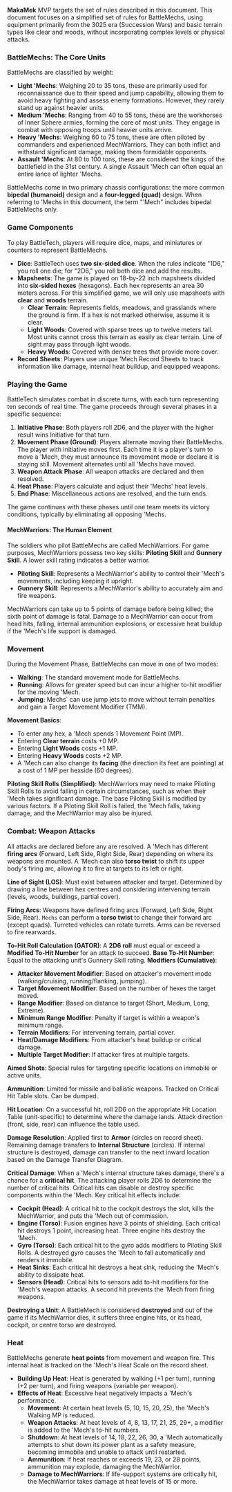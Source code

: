 ﻿**MakaMek** MVP targets the set of rules described in this document.
This document focuses on a simplified set of rules for BattleMechs, using equipment primarily from the 3025 era (Succession Wars) and basic terrain types like clear and woods, without incorporating complex levels or physical attacks.

### BattleMechs: The Core Units

BattleMechs are classified by weight:
*   **Light 'Mechs**: Weighing 20 to 35 tons, these are primarily used for reconnaissance due to their speed and jump capability, allowing them to avoid heavy fighting and assess enemy formations. However, they rarely stand up against heavier units.
*   **Medium 'Mechs**: Ranging from 40 to 55 tons, these are the workhorses of Inner Sphere armies, forming the core of most units. They engage in combat with opposing troops until heavier units arrive.
*   **Heavy 'Mechs**: Weighing 60 to 75 tons, these are often piloted by commanders and experienced MechWarriors. They can both inflict and withstand significant damage, making them formidable opponents.
*   **Assault 'Mechs**: At 80 to 100 tons, these are considered the kings of the battlefield in the 31st century. A single Assault 'Mech can often equal an entire lance of lighter 'Mechs.

BattleMechs come in two primary chassis configurations: the more common **bipedal (humanoid)** design and a **four-legged (quad)** design. When referring to 'Mechs in this document, the term "’Mech" includes bipedal BattleMechs only.

### Game Components
To play BattleTech, players will require dice, maps, and miniatures or counters to represent BattleMechs.
*   **Dice**: BattleTech uses **two six-sided dice**. When the rules indicate "1D6," you roll one die; for "2D6," you roll both dice and add the results.
*   **Mapsheets**: The game is played on 18-by-22 inch mapsheets divided into **six-sided hexes** (hexagons). Each hex represents an area 30 meters across. For this simplified game, we will only use mapsheets with **clear** and **woods** terrain.
    *   **Clear Terrain**: Represents fields, meadows, and grasslands where the ground is firm. If a hex is not marked otherwise, assume it is clear.
    *   **Light Woods**: Covered with sparse trees up to twelve meters tall. Most units cannot cross this terrain as easily as clear terrain. Line of sight may pass through light woods.
    *   **Heavy Woods**: Covered with denser trees that provide more cover.
*   **Record Sheets**: Players use unique 'Mech Record Sheets to track information like damage, internal heat buildup, and equipped weapons.

### Playing the Game
BattleTech simulates combat in discrete turns, with each turn representing ten seconds of real time.
The game proceeds through several phases in a specific sequence:
1.  **Initiative Phase**: Both players roll 2D6, and the player with the higher result wins Initiative for that turn.
2.  **Movement Phase (Ground)**: Players alternate moving their BattleMechs. The player with Initiative moves first. Each time it is a player's turn to move a 'Mech, they must announce its movement mode or declare it is staying still. Movement alternates until all 'Mechs have moved.
3.  **Weapon Attack Phase**: All weapon attacks are declared and then resolved.
4.  **Heat Phase**: Players calculate and adjust their 'Mechs' heat levels.
5.  **End Phase**: Miscellaneous actions are resolved, and the turn ends.

The game continues with these phases until one team meets its victory conditions, typically by eliminating all opposing 'Mechs.

#### MechWarriors: The Human Element
The soldiers who pilot BattleMechs are called MechWarriors. For game purposes, MechWarriors possess two key skills: **Piloting Skill** and **Gunnery Skill**. A lower skill rating indicates a better warrior.
*   **Piloting Skill**: Represents a MechWarrior's ability to control their 'Mech's movements, including keeping it upright.
*   **Gunnery Skill**: Represents a MechWarrior's ability to accurately aim and fire weapons.

MechWarriors can take up to 5 points of damage before being killed; the sixth point of damage is fatal. Damage to a MechWarrior can occur from head hits, falling, internal ammunition explosions, or excessive heat buildup if the 'Mech's life support is damaged.

### Movement
During the Movement Phase, BattleMechs can move in one of two modes:
*   **Walking**: The standard movement mode for BattleMechs.
*   **Running**: Allows for greater speed but can incur a higher to-hit modifier for the moving 'Mech.
*   **Jumping**: Mechs` can use jump jets to move without terrain penalties and gain a Target Movement Modifier (TMM).

**Movement Basics**:
*   To enter any hex, a 'Mech spends 1 Movement Point (MP).
*   Entering **Clear terrain** costs +0 MP.
*   Entering **Light Woods** costs +1 MP.
*   Entering **Heavy Woods** costs +2 MP.
*   A 'Mech can also change its **facing** (the direction its feet are pointing) at a cost of 1 MP per hexside (60 degrees).

**Piloting Skill Rolls (Simplified)**:
MechWarriors may need to make Piloting Skill Rolls to avoid falling in certain circumstances, such as when their 'Mech takes significant damage. The base Piloting Skill is modified by various factors. If a Piloting Skill Roll is failed, the 'Mech falls, taking damage, and the MechWarrior may also be injured.

### Combat: Weapon Attacks
All attacks are declared before any are resolved. A 'Mech has different **firing arcs** (Forward, Left Side, Right Side, Rear) depending on where its weapons are mounted. A 'Mech can also **torso twist** to shift its upper body's firing arc, allowing it to fire at targets to its left or right.
  
**Line of Sight (LOS)**: Must exist between attacker and target. Determined by drawing a line between hex centres and considering intervening terrain (levels, woods, buildings, partial cover).

**Firing Arcs**: Weapons have defined firing arcs (Forward, Left Side, Right Side, Rear). `Mechs` can perform a **torso twist** to change their forward arc (except quads). Turreted vehicles can rotate turrets. Arms can be reversed to fire rearwards.

**To-Hit Roll Calculation (GATOR)**: A **2D6 roll** must equal or exceed a **Modified To-Hit Number** for an attack to succeed.
**Base To-Hit Number**: Equal to the attacking unit's Gunnery Skill rating.
**Modifiers (Cumulative)**:
*   **Attacker Movement Modifier**: Based on attacker's movement mode (walking/cruising, running/flanking, jumping).
*   **Target Movement Modifier**: Based on the number of hexes the target moved.
*   **Range Modifier**: Based on distance to target (Short, Medium, Long, Extreme).
*   **Minimum Range Modifier**: Penalty if target is within a weapon's minimum range.
*   **Terrain Modifiers**: For intervening terrain, partial cover.
*   **Heat/Damage Modifiers**: From attacker's heat buildup or critical damage.
*   **Multiple Target Modifier**: If attacker fires at multiple targets.

**Aimed Shots**: Special rules for targeting specific locations on immobile or active units.

**Ammunition**: Limited for missile and ballistic weapons. Tracked on Critical Hit Table slots. Can be dumped.

**Hit Location**: On a successful hit, roll 2D6 on the appropriate Hit Location Table (unit-specific) to determine where the damage lands. Attack direction (front, side, rear) can influence the table used.

**Damage Resolution**: Applied first to **Armor** (circles on record sheet). Remaining damage transfers to **Internal Structure** (circles). If internal structure is destroyed, damage can transfer to the next inward location based on the Damage Transfer Diagram.

**Critical Damage**:
When a 'Mech's internal structure takes damage, there's a chance for a **critical hit**. The attacking player rolls 2D6 to determine the number of critical hits. Critical hits can disable or destroy specific components within the 'Mech. Key critical hit effects include:
*   **Cockpit (Head)**: A critical hit to the cockpit destroys the slot, kills the MechWarrior, and puts the 'Mech out of commission.
*   **Engine (Torso)**: Fusion engines have 3 points of shielding. Each critical hit destroys 1 point, increasing heat. Three engine hits destroy the 'Mech.
*   **Gyro (Torso)**: Each critical hit to the gyro adds modifiers to Piloting Skill Rolls. A destroyed gyro causes the 'Mech to fall automatically and renders it immobile.
*   **Heat Sinks**: Each critical hit destroys a heat sink, reducing the 'Mech's ability to dissipate heat.
*   **Sensors (Head)**: Critical hits to sensors add to-hit modifiers for the 'Mech's weapon attacks. A second hit prevents the 'Mech from firing weapons.

**Destroying a Unit**:
A BattleMech is considered **destroyed** and out of the game if its MechWarrior dies, it suffers three engine hits, or its head, cockpit, or centre torso are destroyed.

### Heat
BattleMechs generate **heat points** from movement and weapon fire. This internal heat is tracked on the 'Mech's Heat Scale on the record sheet.
*   **Building Up Heat**: Heat is generated by walking (+1 per turn), running (+2 per turn), and firing weapons (variable per weapon).
*   **Effects of Heat**: Excessive heat negatively impacts a 'Mech's performance.
    *   **Movement**: At certain heat levels (5, 10, 15, 20, 25), the 'Mech's Walking MP is reduced.
    *   **Weapon Attacks**: At heat levels of 4, 8, 13, 17, 21, 25, 29+, a modifier is added to the 'Mech's to-hit numbers.
    *   **Shutdown**: At heat levels of 14, 18, 22, 26, 30, a 'Mech automatically attempts to shut down its power plant as a safety measure, becoming immobile and unable to attack until restarted.
    *   **Ammunition**: If heat reaches or exceeds 19, 23, or 28 points, ammunition may explode, damaging the MechWarrior.
    *   **Damage to MechWarriors**: If life-support systems are critically hit, the MechWarrior takes damage at heat levels of 15 or more.

